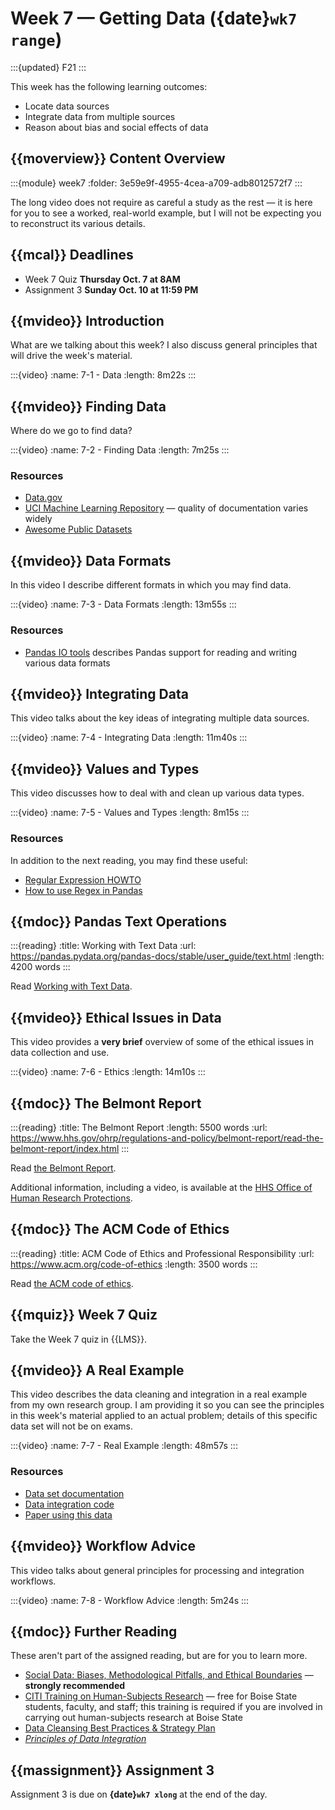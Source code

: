 # Week 7 — Getting Data ({date}`wk7 range`)

:::{updated} F21
:::

This week has the following learning outcomes:

- Locate data sources
- Integrate data from multiple sources
- Reason about bias and social effects of data

## {{moverview}} Content Overview

:::{module} week7
:folder: 3e59e9f-4955-4cea-a709-adb8012572f7
:::

The long video does not require as careful a study as the rest — it is here for
you to see a worked, real-world example, but I will not be expecting you to
reconstruct its various details.

## {{mcal}} Deadlines

- Week 7 Quiz **Thursday Oct. 7 at 8AM**
- Assignment 3 **Sunday Oct. 10 at 11:59 PM**

## {{mvideo}} Introduction

What are we talking about this week?  I also discuss general principles that will drive the week's material.

:::{video}
:name: 7-1 - Data
:length: 8m22s
:::

## {{mvideo}} Finding Data

Where do we go to find data?

:::{video}
:name: 7-2 - Finding Data
:length: 7m25s
:::

### Resources

- [Data.gov](https://data.gov)
- [UCI Machine Learning Repository](https://archive.ics.uci.edu/ml/index.php) — quality of documentation varies widely
- [Awesome Public Datasets](https://github.com/awesomedata/awesome-public-datasets)

## {{mvideo}} Data Formats

In this video I describe different formats in which you may find data.

:::{video}
:name: 7-3 - Data Formats
:length: 13m55s
:::

### Resources

- [Pandas IO tools](https://pandas.pydata.org/pandas-docs/stable/user_guide/io.html) describes Pandas support for reading and writing various data formats

## {{mvideo}} Integrating Data

This video talks about the key ideas of integrating multiple data sources.

:::{video}
:name: 7-4 - Integrating Data
:length: 11m40s
:::

## {{mvideo}} Values and Types

This video discusses how to deal with and clean up various data types.

:::{video}
:name: 7-5 - Values and Types
:length: 8m15s
:::

### Resources

In addition to the next reading, you may find these useful:

- [Regular Expression HOWTO](https://docs.python.org/3/howto/regex.html)
- [How to use Regex in Pandas](https://kanoki.org/2019/11/12/how-to-use-regex-in-pandas/)


## {{mdoc}} Pandas Text Operations

:::{reading}
:title: Working with Text Data
:url: https://pandas.pydata.org/pandas-docs/stable/user_guide/text.html
:length: 4200 words
:::

Read [Working with Text Data](https://pandas.pydata.org/pandas-docs/stable/user_guide/text.html).

## {{mvideo}} Ethical Issues in Data

This video provides a **very brief** overview of some of the ethical issues in data collection and use.

:::{video}
:name: 7-6 - Ethics
:length: 14m10s
:::

## {{mdoc}} The Belmont Report

:::{reading}
:title: The Belmont Report
:length: 5500 words
:url: https://www.hhs.gov/ohrp/regulations-and-policy/belmont-report/read-the-belmont-report/index.html
:::

Read [the Belmont Report](https://www.hhs.gov/ohrp/regulations-and-policy/belmont-report/read-the-belmont-report/index.html).

Additional information, including a video, is available at the [HHS Office of Human Research Protections](https://www.hhs.gov/ohrp/regulations-and-policy/belmont-report/index.html).

## {{mdoc}} The ACM Code of Ethics

:::{reading}
:title: ACM Code of Ethics and Professional Responsibility
:url: https://www.acm.org/code-of-ethics
:length: 3500 words
:::

Read [the ACM code of ethics](https://www.acm.org/code-of-ethics).

## {{mquiz}} Week 7 Quiz

Take the Week 7 quiz in {{LMS}}.

## {{mvideo}} A Real Example

This video describes the data cleaning and integration in a real example from my own research group.
I am providing it so you can see the principles in this week's material applied to an actual problem; details of this specific data set will not be on exams.

:::{video}
:name: 7-7 - Real Example
:length: 48m57s
:::

### Resources

- [Data set documentation](https://bookdata.piret.info/)
- [Data integration code](https://github.com/BoiseState/bookdata-tools)
- [Paper using this data](https://md.ekstrandom.net/pubs/bag-extended)

## {{mvideo}} Workflow Advice

This video talks about general principles for processing and integration workflows.

:::{video}
:name: 7-8 - Workflow Advice
:length: 5m24s
:::

## {{mdoc}} Further Reading

These aren't part of the assigned reading, but are for you to learn more.

- [Social Data: Biases, Methodological Pitfalls, and Ethical Boundaries](https://papers.ssrn.com/sol3/papers.cfm?abstract_id=2886526) — **strongly recommended**
- [CITI Training on Human-Subjects Research](https://www.boisestate.edu/research-compliance/citi-training/) — free for Boise State students, faculty, and staff; this training is required if you are involved in carrying out human-subjects research at Boise State
- [Data Cleansing Best Practices & Strategy Plan](https://www.dataisbeauty.com/data-cleansing-best-practices-strategy/)
- [<cite>Principles of Data Integration</cite>](https://boisestate.on.worldcat.org/oclc/796466994)

## {{massignment}} Assignment 3

Assignment 3 is due on **{date}`wk7 xlong`** at the end of the day.
